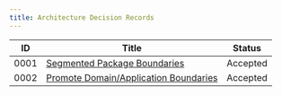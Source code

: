 ```yaml
---
title: Architecture Decision Records
---
```


| ID   | Title                                                           | Status   |
| ---- | --------------------------------------------------------------- | -------- |
| 0001 | [Segmented Package Boundaries](0001-architecture-boundaries.md) | Accepted |
| 0002 | [Promote Domain/Application Boundaries](0002-domain-application-separation.md) | Accepted |

